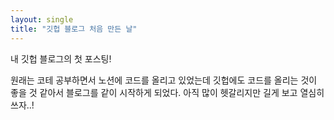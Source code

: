 ```yaml
---
layout: single
title: "깃헙 블로그 처음 만든 날"
---
```


내 깃헙 블로그의 첫 포스팅!

원래는 코테 공부하면서 노션에 코드를 올리고 있었는데 깃헙에도 코드를 올리는 것이 좋을 것 같아서 블로그를 같이 시작하게 되었다.
아직 많이 헷갈리지만 길게 보고 열심히 쓰자..!
